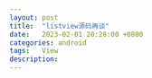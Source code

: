 ```yaml
---
layout: post
title:  "listview源码再谈"
date:   2023-02-01 20:28:00 +0800
categories: android
tags:   View
description:
---
```

